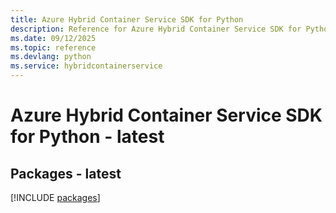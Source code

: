 ```yaml
---
title: Azure Hybrid Container Service SDK for Python
description: Reference for Azure Hybrid Container Service SDK for Python
ms.date: 09/12/2025
ms.topic: reference
ms.devlang: python
ms.service: hybridcontainerservice
---
```

# Azure Hybrid Container Service SDK for Python - latest
## Packages - latest
[!INCLUDE [packages](hybrid-container-service-index.md)]